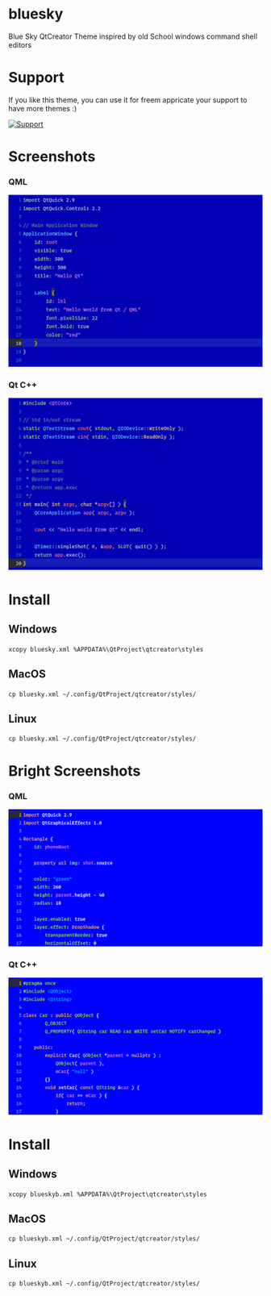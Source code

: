 # bluesky
Blue Sky QtCreator Theme inspired by old School windows command shell editors

# Support
If you like this theme, you can use it for freem appricate your support to have more themes :)

<a href="https://www.buymeacoffee.com/foxoman" rel="Support">![Support](https://www.buymeacoffee.com/assets/img/custom_images/black_img.png)</a>


# Screenshots

### QML
![QML](https://raw.githubusercontent.com/foxoman/bluesky/master/bluesky-qml.png)

### Qt C++
![Qt](https://raw.githubusercontent.com/foxoman/bluesky/master/bluesky-cpp.png)

# Install

## Windows
`xcopy bluesky.xml %APPDATA%\QtProject\qtcreator\styles`

## MacOS
`cp bluesky.xml ~/.config/QtProject/qtcreator/styles/`

## Linux
`cp bluesky.xml ~/.config/QtProject/qtcreator/styles/`


# Bright Screenshots

### QML
![QML](https://raw.githubusercontent.com/foxoman/bluesky/master/blueskyb-qml.png)

### Qt C++
![Qt](https://raw.githubusercontent.com/foxoman/bluesky/master/blueskyb-cpp.png)

# Install

## Windows
`xcopy blueskyb.xml %APPDATA%\QtProject\qtcreator\styles`

## MacOS
`cp blueskyb.xml ~/.config/QtProject/qtcreator/styles/`

## Linux
`cp blueskyb.xml ~/.config/QtProject/qtcreator/styles/`
